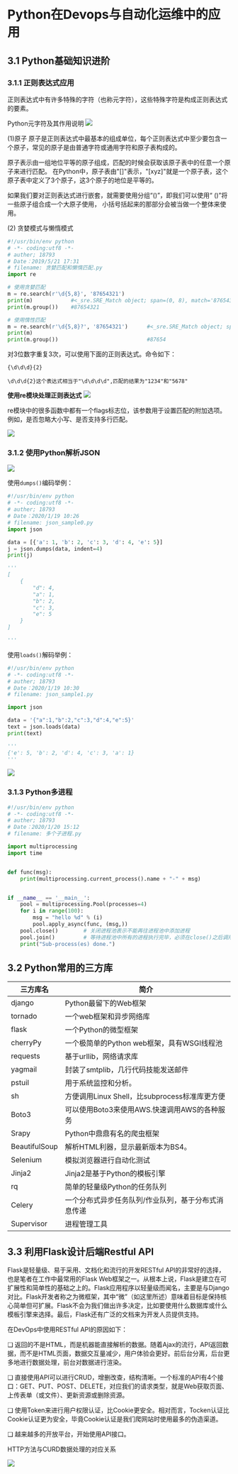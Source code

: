 # Python在Devops与自动化运维中的应用

## 3.1 Python基础知识进阶



### 3.1.1 正则表达式应用

正则表达式中有许多特殊的字符（也称元字符），这些特殊字符是构成正则表达式的要素。

Python元字符及其作用说明
![](../_static/devops_re_python.png)

(1)原子
原子是正则表达式中最基本的组成单位，每个正则表达式中至少要包含一个原子，常见的原子是由普通字符或通用字符和原子表构成的。

原子表示由一组地位平等的原子组成，匹配的时候会获取该原子表中的任意一个原子来进行匹配。
在Python中，原子表由"[]"表示，"\[xyz]"就是一个原子表，这个原子表中定义了3个原子，这3个原子的地位是平等的。

如果我们要对正则表达式进行嵌套，就需要使用分组“()”，即我们可以使用“ ()”将一些原子组合成一个大原子使用，
小括号括起来的那部分会被当做一个整体来使用。

(2) 贪婪模式与懒惰模式

```python
#!/usr/bin/env python
# -*- coding:utf8 -*-
# auther; 18793
# Date：2019/5/21 17:31
# filename: 贪婪匹配和懒惰匹配.py
import re

# 使用贪婪匹配
m = re.search(r'\d{5,8}', '87654321')
print(m)            #<_sre.SRE_Match object; span=(0, 8), match='87654321'>
print(m.group())    #87654321

# 使用惰性匹配
m = re.search(r'\d{5,8}?', '87654321')      #<_sre.SRE_Match object; span=(0, 5), match='87654'>
print(m)
print(m.group())                            #87654

```

对3位数字重复3次，可以使用下面的正则表达式。命令如下：

```
{\d\d\d}{2}
```

```
\d\d\d{2}这个表达式相当于"\d\d\d\d",匹配的结果为"1234"和"5678"
```

**使用re模块处理正则表达式**
![](../_static/re_math0001.png)

re模块中的很多函数中都有一个flags标志位，该参数用于设置匹配的附加选项。例如，是否忽略大小写、是否支持多行匹配。

![](../_static/re_devops_flags0001.png)



### 3.1.2 使用Python解析JSON

![](../_static/re_devops_encode001.png)

使用`dumps()`编码举例：

```python
#!/usr/bin/env python
# -*- coding:utf8 -*-
# auther; 18793
# Date：2020/1/19 10:26
# filename: json_sample0.py
import json

data = [{'a': 1, 'b': 2, 'c': 3, 'd': 4, 'e': 5}]
j = json.dumps(data, indent=4)
print(j)

'''
[
    {
        "d": 4,
        "a": 1,
        "b": 2,
        "c": 3,
        "e": 5
    }
]

'''
```

使用`loads()`解码举例：

```python
#!/usr/bin/env python
# -*- coding:utf8 -*-
# auther; 18793
# Date：2020/1/19 10:30
# filename: json_sample1.py

import json

data = '{"a":1,"b":2,"c":3,"d":4,"e":5}'
text = json.loads(data)
print(text)

'''
{'e': 5, 'b': 2, 'd': 4, 'c': 3, 'a': 1}
'''
```

![](../_static/re_devops_decode0001.png)

### 3.1.3 Python多进程

```python
#!/usr/bin/env python
# -*- coding:utf8 -*-
# auther; 18793
# Date：2020/1/20 15:12
# filename: 多个子进程.py

import multiprocessing
import time


def func(msg):
    print(multiprocessing.current_process().name + "-" + msg)


if __name__ == '__main__':
    pool = multiprocessing.Pool(processes=4)
    for i in range(100):
        msg = "hello %d" % (i)
        pool.apply_async(func, (msg,))
    pool.close()        # 关闭进程池表示不能再往进程池中添加进程
    pool.join()         # 等待进程池中所有的进程执行完毕，必须在close()之后调用
    print("Sub-process(es) done.")
```



## 3.2 Python常用的三方库



| 三方库名      | 简介                                                |
| ------------- | --------------------------------------------------- |
| django        | Python最留下的Web框架                               |
| tornado       | 一个web框架和异步网络库                             |
| flask         | 一个Python的微型框架                                |
| cherryPy      | 一个极简单的Python web框架，具有WSGI线程池          |
| requests      | 基于urllib，网络请求库                              |
| yagmail       | 封装了smtplib，几行代码技能发送邮件                 |
| pstuil        | 用于系统监控和分析。                                |
| sh            | 方便调用Linux Shell，比subprocess标准库更方便       |
| Boto3         | 可以使用Boto3来使用AWS.快速调用AWS的各种服务        |
| Srapy         | Python中鼎鼎有名的爬虫框架                          |
| BeautifulSoup | 解析HTML利器，显示最新版本为BS4。                   |
| Selenium      | 模拟浏览器进行自动化测试                            |
| Jinja2        | Jinja2是基于Python的模板引擎                        |
| rq            | 简单的轻量级Python的任务队列                        |
| Celery        | 一个分布式异步任务队列/作业队列，基于分布式消息传递 |
| Supervisor    | 进程管理工具                                        |



## 3.3 利用Flask设计后端Restful API

Flask是轻量级、易于采用、文档化和流行的开发RESTful API的非常好的选择，也是笔者在工作中最常用的Flask Web框架之一。从根本上说，Flask是建立在可扩展性和简单性的基础之上的。Flask应用程序以轻量级而闻名，主要是与Django对比。Flask开发者称之为微框架，其中“微”（如这里所述）意味着目标是保持核心简单但可扩展。Flask不会为我们做出许多决定，比如要使用什么数据库或什么模板引擎来选择。最后，Flask还有广泛的文档来为开发人员提供支持。



在DevOps中使用RESTful API的原因如下：

❑ 返回的不是HTML，而是机器能直接解析的数据。随着Ajax的流行，API返回数据，而不是HTML页面，数据交互量减少，用户体验会更好。前后台分离，后台更多地进行数据处理，前台对数据进行渲染。

❑ 直接使用API可以进行CRUD，增删改查，结构清晰。一个标准的API有4个接口：GET、PUT、POST、DELETE，对应我们的请求类型，就是Web获取页面、上传表单（或文件）、更新资源或删除资源。

❑ 使用Token来进行用户权限认证，比Cookie更安全。相对而言，Tocken认证比Cookie认证更为安全，毕竟Cookie认证是我们爬网站时使用最多的伪造渠道。

❑ 越来越多的开放平台，开始使用API接口。



HTTP方法与CURD数据处理的对应关系

![](../_static/Restful_api001.png)

